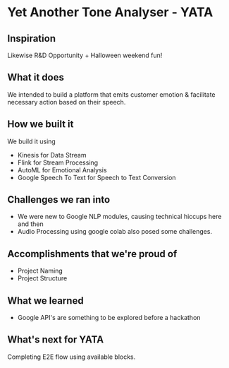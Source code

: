 # Yet Another Tone Analyser - YATA

## Inspiration
Likewise R&D Opportunity + Halloween weekend fun!

## What it does
We intended to build a platform that emits customer emotion & facilitate necessary action based on their speech.

## How we built it
We build it using
* Kinesis for Data Stream
* Flink for Stream Processing
* AutoML for Emotional Analysis
* Google Speech To Text for Speech to Text Conversion

## Challenges we ran into
* We were new to Google NLP modules, causing technical hiccups here and then
* Audio Processing using google colab also posed some challenges.

## Accomplishments that we're proud of
* Project Naming
* Project Structure

## What we learned
* Google API's are something to be explored before a hackathon

## What's next for YATA
Completing E2E flow using available blocks.
